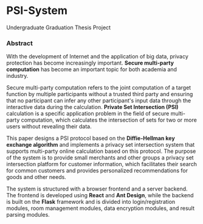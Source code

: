 # PSI-System

Undergraduate Graduation Thesis Project

### Abstract

With the development of Internet and the application of big data, privacy 
protection has become increasingly important. **Secure multi-party computation** has 
become an important topic for both academia and industry. 

Secure multi-party 
computation refers to the joint computation of a target function by multiple participants 
without a trusted third party and ensuring that no participant can infer any other 
participant's input data through the interactive data during the calculation. **Private Set 
Intersection (PSI)** calculation is a specific application problem in the field of secure 
multi-party computation, which calculates the intersection of sets for two or more users 
without revealing their data. 

This paper designs a PSI protocol based on the **Diffie-Hellman key exchange 
algorithm** and implements a privacy set intersection system that supports multi-party 
online calculation based on this protocol. The purpose of the system is to provide small 
merchants and other groups a privacy set intersection platform for customer 
information, which facilitates their search for common customers and provides 
personalized recommendations for goods and other needs. 

The system is structured with 
a browser frontend and a server backend. The frontend is developed using **React** and 
**Ant Design**, while the backend is built on the **Flask** framework and is divided into 
login/registration modules, room management modules, data encryption modules, and 
result parsing modules. 

